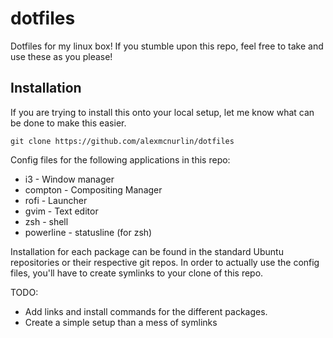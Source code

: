# dotfiles
Dotfiles for my linux box! If you stumble upon this repo, feel free to take and use these as you please!

## Installation
If you are trying to install this onto your local setup, let me know what can be done to make this easier. 

`git clone https://github.com/alexmcnurlin/dotfiles`

Config files for the following applications in this repo:
  * i3        - Window manager
  * compton   - Compositing Manager
  * rofi      - Launcher
  * gvim      - Text editor
  * zsh       - shell
  * powerline - statusline (for zsh)
  
Installation for each package can be found in the standard Ubuntu repositories or their respective git repos.
In order to actually use the config files, you'll have to create symlinks to your clone of this repo. 

TODO: 
  * Add links and install commands for the different packages. 
  * Create a simple setup than a mess of symlinks
